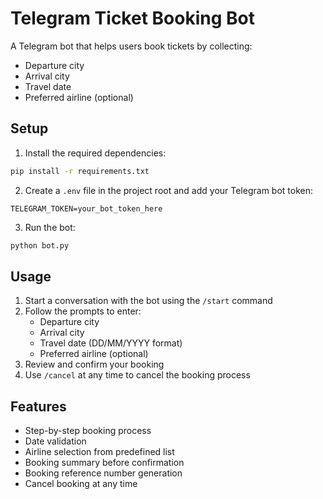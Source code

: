 # Telegram Ticket Booking Bot

A Telegram bot that helps users book tickets by collecting:
- Departure city
- Arrival city
- Travel date
- Preferred airline (optional)

## Setup

1. Install the required dependencies:
```bash
pip install -r requirements.txt
```

2. Create a `.env` file in the project root and add your Telegram bot token:
```
TELEGRAM_TOKEN=your_bot_token_here
```

3. Run the bot:
```bash
python bot.py
```

## Usage

1. Start a conversation with the bot using the `/start` command
2. Follow the prompts to enter:
   - Departure city
   - Arrival city
   - Travel date (DD/MM/YYYY format)
   - Preferred airline (optional)
3. Review and confirm your booking
4. Use `/cancel` at any time to cancel the booking process

## Features

- Step-by-step booking process
- Date validation
- Airline selection from predefined list
- Booking summary before confirmation
- Booking reference number generation
- Cancel booking at any time
